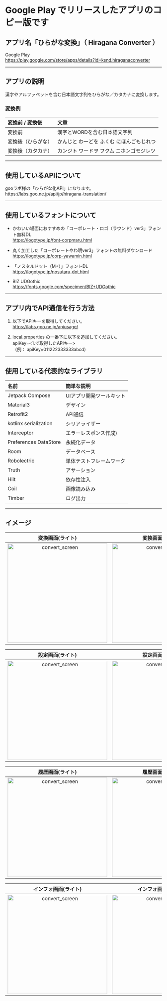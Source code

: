 # Google Play でリリースしたアプリのコピー版です
## アプリ名「ひらがな変換」（ Hiragana Converter ）
Google Play  
https://play.google.com/store/apps/details?id=ksnd.hiraganaconverter
___
## アプリの説明
漢字やアルファベットを含む日本語文字列をひらがな／カタカナに変換します。
### 変換例
|変換前 / 変換後|文章|
|:--|:--|
|変換前|漢字とWORDを含む日本語文字列|
|変換後（ひらがな）|かんじと わーどを ふくむ にほんごもじれつ|
|変換後（カタカナ）|カンジト ワードヲ フクム ニホンゴモジレツ|
___
## 使用しているAPIについて
gooラボ様の「ひらがな化API」になります。  
https://labs.goo.ne.jp/api/jp/hiragana-translation/
___
## 使用しているフォントについて

- かわいい場面におすすめの「コーポレート・ロゴ（ラウンド）ver3」フォント無料DL  
https://logotype.jp/font-corpmaru.html  

- 丸く加工した「コーポレートやわ明ver3」フォントの無料ダウンロード  
https://logotype.jp/corp-yawamin.html  

- 「ノスタルドット（M+）」フォントDL  
https://logotype.jp/nosutaru-dot.html  

- BIZ UDGothic  
https://fonts.google.com/specimen/BIZ+UDGothic  
___
## アプリ内でAPI通信を行う方法

1. 以下でAPIキーを取得してください。  
https://labs.goo.ne.jp/apiusage/  

2. local.properties の一番下に以下を追加してください。  
apiKey=<1.で取得したAPIキー>  
（例： apiKey=011222333333abcd）
___
## 使用している代表的なライブラリ  
|名前|簡単な説明|
|:--|:--|
|Jetpack Compose|UIアプリ開発ツールキット|
|Material3|デザイン|
|Retrofit2|API通信|
|kotlinx serialization|シリアライザー|
|Interceptor|エラーレスポンス作成)
|Preferences DataStore|永続化データ|
|Room|データベース|
|Robolectric|単体テストフレームワーク|
|Truth|アサーション|
|Hilt|依存性注入|
|Coil|画像読み込み|
|Timber|ログ出力|
___
## イメージ
|変換画面(ライト)|変換画面(ダーク)|
|:-:|:-:|
|<img width="320" alt="convert_screen" src="https://user-images.githubusercontent.com/60963155/210051987-be80696a-8bad-4b68-b9ae-72ddf2097b1e.PNG">|<img width="320" alt="convert_screen" src="https://user-images.githubusercontent.com/60963155/210051997-1f7f02d2-ea72-4768-a696-1db928339cb4.PNG">|

|設定画面(ライト)|設定画面(ダーク)|
|:-:|:-:|
|<img width="320" alt="convert_screen" src="https://user-images.githubusercontent.com/60963155/210052008-847e6dca-9961-4a0b-83a0-c0a48e964180.PNG">|<img width="320" alt="convert_screen" src="https://user-images.githubusercontent.com/60963155/210052014-e5bea46c-10af-4b92-b346-12e97cab3572.PNG">|

|履歴画面(ライト)|履歴画面(ダーク)|
|:-:|:-:|
|<img width="320" alt="convert_screen" src="https://user-images.githubusercontent.com/60963155/210052019-3b9c0f74-f874-4258-9eee-e29d2488d52b.PNG">|<img width="320" alt="convert_screen" src="https://user-images.githubusercontent.com/60963155/210052028-29f8d902-2aed-47c8-a164-f90aa2b1d9b4.PNG">|

|インフォ画面(ライト)|インフォ画面(ダーク)|
|:-:|:-:|
|<img width="320" alt="convert_screen" src="https://user-images.githubusercontent.com/60963155/210052030-5425ffc2-3f1f-4a72-94c9-b52b33144654.PNG">|<img width="320" alt="convert_screen" src="https://user-images.githubusercontent.com/60963155/210052039-eaf98871-e8db-439e-98e6-4c80124ada5b.PNG">|
